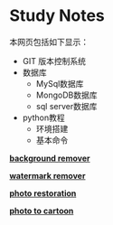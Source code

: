# Study Notes
本网页包括如下显示：
	
- GIT 版本控制系统
- 数据库
	- MySql数据库
	- MongoDB数据库
	- sql server数据库
- python教程
	- 环境搭建
	- 基本命令

**[background remover](https://www.imgkits.com/background-remover)**


**[watermark remover](https://www.imgkits.com/inpaint)**


**[photo restoration](https://www.imgkits.com/photo-restoration)**

**[photo to cartoon](https://www.imgkits.com/anime-filter)**


